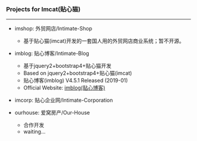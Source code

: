 

### Projects for Imcat(贴心猫)

--- --- --- --- --- --- --- --- --- 

* imshop: 外贸网店/Intimate-Shop
  - 基于贴心猫(imcat)开发的一套国人用的外贸网店商业系统；暂不开源。

* imblog: 贴心博客/Intimate-Blog
  - 基于jquery2+bootstrap4+贴心猫开发
  - Based on jquery2+bootstrap4+贴心猫(imcat)
  - 贴心博客(imblog) V4.5.1 Released (2019-01)
  - Official Website: [imblog(贴心博客)](http://imblog.txjia.com/)

* imcorp: 贴心企业网/Intimate-Corporation

* ourhouse: 爱窝房产/Our-House
  - 合作开发
  - waiting...
